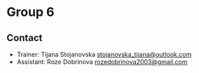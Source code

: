 # Group 6

## Contact

- Trainer: Tijana Stojanovska stojanovska_tijana@outlook.com
- Assistant: Roze Dobrinova rozedobrinova2003@gmail.com
